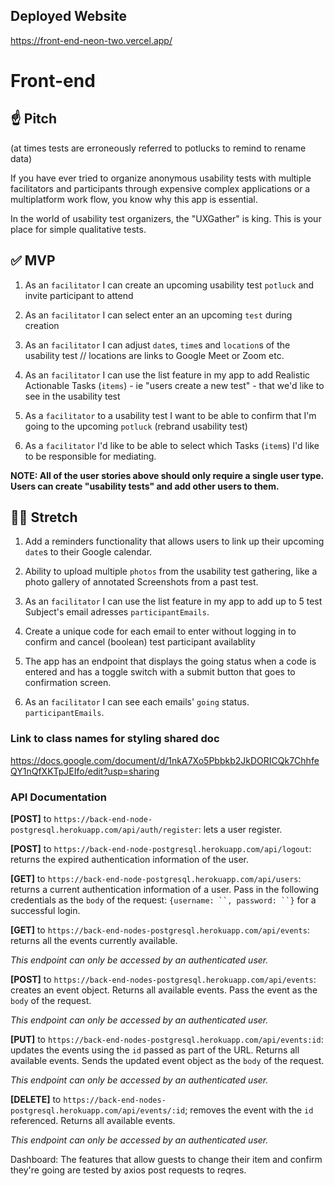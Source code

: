 ## Deployed Website 

https://front-end-neon-two.vercel.app/

# Front-end

## ☝️ **Pitch**

(at times tests are erroneously referred to potlucks to remind to rename data)

If you have ever tried to organize anonymous usability tests with multiple facilitators and participants through expensive complex applications or a multiplatform work flow, you know why this app is essential. 

In the world of usability test organizers, the "UXGather" is king. This is your place for simple qualitative tests.

## ✅  **MVP**

1. As an `facilitator` I can create an upcoming usability test `potluck` and invite participant to attend

1. As an `facilitator` I can select enter an an upcoming `test` during creation

2. As an `facilitator` I can adjust `date`s, `time`s and `location`s  of the usability test // locations are links to Google Meet or Zoom etc.

3. As an `facilitator` I can use the list feature in my app to add Realistic Actionable Tasks (`items`) - ie "users create a new test" - that we'd like to see in the usability test

4. As a `facilitator` to a usability test I want to be able to confirm that I'm going to the upcoming `potluck` (rebrand usability test)

5. As a `facilitator` I'd like to be able to select which Tasks (`item`s) I'd like to be responsible for mediating.

**NOTE: All of the user stories above should only require a single user type. Users can create "usability tests" and add other users to them.**

## 🏃‍♀️ **Stretch**

1. Add a reminders functionality that allows users to link up their upcoming `date`s to their Google calendar.

2. Ability to upload multiple `photos` from the usability test gathering, like a photo gallery of annotated Screenshots from a past test.

3. As an `facilitator` I can use the list feature in my app to add up to 5 test Subject's email adresses `participantEmails`.

4. Create a unique code for each email to enter without logging in to confirm and cancel (boolean) test participant availablity 

6. The app has an endpoint that displays the going status when a code is entered and has a toggle switch with a submit button that goes to confirmation screen.

5. As an `facilitator` I can see each emails' `going` status. `participantEmails`.



### Link to class names for styling shared doc
https://docs.google.com/document/d/1nkA7Xo5Pbbkb2JkDORICQk7ChhfeQY1nQfXKTpJEIfo/edit?usp=sharing

### API Documentation

**[POST]** to `https://back-end-node-postgresql.herokuapp.com/api/auth/register`: lets a user register.
<!-- This endpoint needs to be fixed in the backend (GIVING A 500 ERROR when called through axios) -->

**[POST]** to `https://back-end-node-postgresql.herokuapp.com/api/logout`: returns the expired authentication information of the user.
<!-- This endpoint needs to be created in the backend -->

**[GET]** to `https://back-end-node-postgresql.herokuapp.com/api/users`: returns a current authentication information of a user. Pass in the following credentials as the `body` of the request: `{username: ``, password: ``}` for a successful login.

**[GET]** to `https://back-end-nodes-postgresql.herokuapp.com/api/events`: returns all the events currently available.
<!-- This endpoint needs to be created in the backend -->
*This endpoint can only be accessed by an authenticated user.*

**[POST]** to `https://back-end-nodes-postgresql.herokuapp.com/api/events`: creates an event object. Returns all available events. Pass the event as the `body` of the request.
<!-- This endpoint needs to be created in the backend --> 
*This endpoint can only be accessed by an authenticated user.*

**[PUT]** to `https://back-end-nodes-postgresql.herokuapp.com/api/events:id`: updates the events using the `id` passed as part of the URL. Returns all available events. Sends the updated event object as the `body` of the request.
<!-- This endpoint needs to be created in the backend (IF THERES STILL TIME!) -->
*This endpoint can only be accessed by an authenticated user.*

**[DELETE]** to `https://back-end-nodes-postgresql.herokuapp.com/api/events/:id`; removes the event with the `id` referenced. Returns all available events. 
<!-- This endpoint needs to be created in the backend (IF THERES STILL TIME!) -->
*This endpoint can only be accessed by an authenticated user.*


Dashboard:
  The features that allow guests to change their item and confirm they're going are tested by axios post requests to reqres. 
